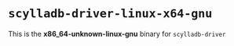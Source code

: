# `scylladb-driver-linux-x64-gnu`

This is the **x86_64-unknown-linux-gnu** binary for `scylladb-driver`
